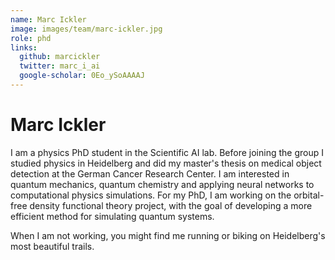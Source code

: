 ```yaml
---
name: Marc Ickler
image: images/team/marc-ickler.jpg
role: phd
links:
  github: marcickler
  twitter: marc_i_ai
  google-scholar: 0Eo_ySoAAAAJ
---
```


# Marc Ickler

I am a physics PhD student in the Scientific AI lab. Before joining the group I studied physics in Heidelberg and did my master's thesis on medical object detection at the German Cancer Research Center. I am interested in quantum mechanics, quantum chemistry and applying neural networks to computational physics simulations. For my PhD, I am working on the orbital-free density functional theory project, with the goal of developing a more efficient method for simulating quantum systems.

When I am not working, you might find me running or biking on Heidelberg's most beautiful trails.
